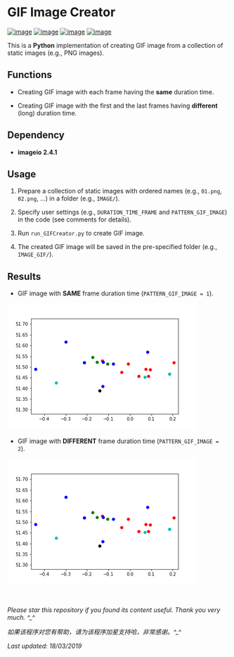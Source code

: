 # GIF Image Creator

[![image](https://img.shields.io/badge/license-MIT-lightgrey.svg)]()
[![image](https://img.shields.io/badge/python-3.7-blue.svg)]()
[![image](https://img.shields.io/badge/status-stable-brightgreen.svg)]()
[![image](https://img.shields.io/badge/build-passing-brightgreen.svg)]()

This is a **Python** implementation of creating GIF image from a collection of static images (e.g., PNG images).

## Functions

- Creating GIF image with each frame having the **same** duration time.

- Creating GIF image with the first and the last frames having **different** (long) duration time.

## Dependency

* __imageio 2.4.1__

## Usage

1. Prepare a collection of static images with ordered names (e.g., `01.png`, `02.png`, ...) in a folder (e.g., `IMAGE/`).

2. Specify user settings (e.g., `DURATION_TIME_FRAME` and `PATTERN_GIF_IMAGE`) in the code (see comments for details).

2. Run `run_GIFCreator.py` to create GIF image.

3. The created GIF image will be saved in the pre-specified folder (e.g., `IMAGE_GIF/`).

## Results

- GIF image with **SAME** frame duration time (`PATTERN_GIF_IMAGE = 1`).

![Equivariance](https://github.com/HeZhang1994/gif-creator/blob/master/IMAGE_GIF/imgGIF_SAME.gif)

- GIF image with **DIFFERENT** frame duration time (`PATTERN_GIF_IMAGE = 2`).

![Equivariance](https://github.com/HeZhang1994/gif-creator/blob/master/IMAGE_GIF/imgGIF_DIFF.gif)

<br>

<i>Please star this repository if you found its content useful. Thank you very much. ^_^</i>

<i>如果该程序对您有帮助，请为该程序加星支持哈，非常感谢。^_^</i>

<i>Last updated: 18/03/2019</i>

